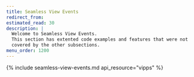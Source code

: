 ```yaml
---
title: Seamless View Events
redirect_from:
estimated_read: 30
description: |
  Welcome to Seamless View Events.
  This section has extented code examples and features that were not
  covered by the other subsections.
menu_order: 1200
---
```


{% include seamless-view-events.md api_resource="vipps" %}